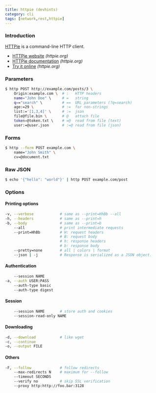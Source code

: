 ```yaml
---
title: httpie (devhints)
category: cli
tags: [network,rest,httpie]
---
```


### Introduction

[HTTPie](https://httpie.org/) is a command-line HTTP client.

- [HTTPie website](https://httpie.org/) _(httpie.org)_
- [HTTPie documentation](https://httpie.org/docs) _(httpie.org)_
- [Try it online](https://httpie.org/run) _(httpie.org)_

### Parameters

```sh
$ http POST http://example.com/posts/3 \
    Origin:example.com \  # :   HTTP headers
    name="John Doe" \     # =   string
    q=="search" \         # ==  URL parameters (?q=search)
    age:=29 \             # :=  for non-strings
    list:='[1,3,4]' \     # :=  json
    file@file.bin \       # @   attach file
    token=@token.txt \    # =@  read from file (text)
    user:=@user.json      # :=@ read from file (json)
```

### Forms

```sh
$ http --form POST example.com \
    name="John Smith" \
    cv=@document.txt
```

### Raw JSON

```sh
$ echo '{"hello": "world"}' | http POST example.com/post
```

### Options

#### Printing options

```sh
-v, --verbose            # same as --print=HhBb --all
-h, --headers            # same as --print=h
-b, --body               # same as --print=b
    --all                # print intermediate requests
    --print=HhBb         # H: request headers
                         # B: request body
                         # h: response headers
                         # b: response body
    --pretty=none        # all | colors | format
    --json | -j          # Response is serialized as a JSON object.
```

#### Authentication

```sh
    --session NAME
-a, --auth USER:PASS
    --auth-type basic
    --auth-type digest
```

#### Session

```sh
    --session NAME       # store auth and cookies
    --session-read-only NAME
```

#### Downloading

```sh
-d, --download           # like wget
-c, --continue
-o, --output FILE
```

#### Others

```sh
-F, --follow             # follow redirects
    --max-redirects N    # maximum for --follow
    --timeout SECONDS
    --verify no          # skip SSL verification
    --proxy http:http://foo.bar:3128
```
